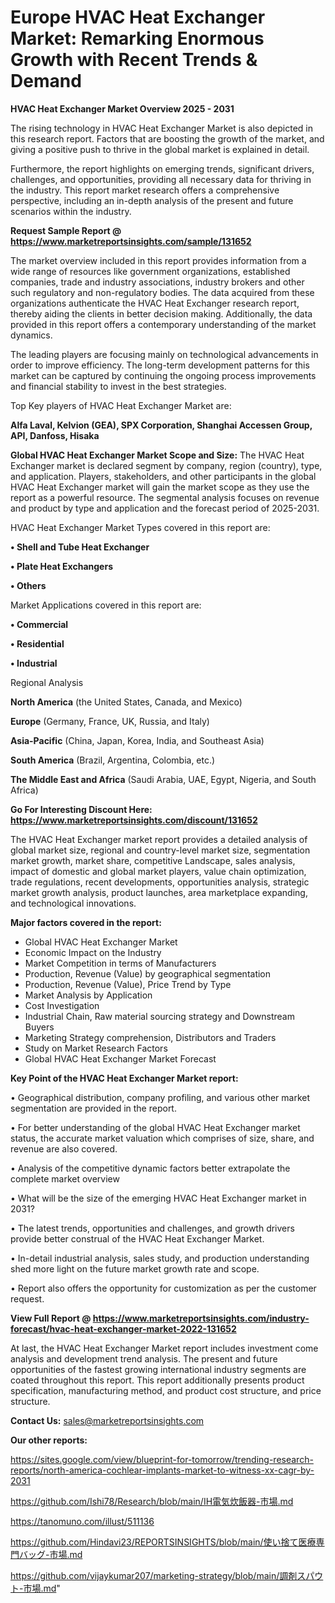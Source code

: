 # Europe HVAC Heat Exchanger Market: Remarking Enormous Growth with Recent Trends & Demand

<Strong> HVAC Heat Exchanger Market Overview 2025 - 2031</strong>

The rising technology in HVAC Heat Exchanger Market is also depicted in this research report. Factors that are boosting the growth of the market, and giving a positive push to thrive in the global market is explained in detail.

Furthermore, the report highlights on emerging trends, significant drivers, challenges, and opportunities, providing all necessary data for thriving in the industry. This report market research offers a comprehensive perspective, including an in-depth analysis of the present and future scenarios within the industry.

<strong>Request Sample Report @ <a href=https://www.marketreportsinsights.com/sample/131652>https://www.marketreportsinsights.com/sample/131652</a></strong>

The market overview included in this report provides information from a wide range of resources like government organizations, established companies, trade and industry associations, industry brokers and other such regulatory and non-regulatory bodies. The data acquired from these organizations authenticate the HVAC Heat Exchanger research report, thereby aiding the clients in better decision making. Additionally, the data provided in this report offers a contemporary understanding of the market dynamics.

The leading players are focusing mainly on technological advancements in order to improve efficiency. The long-term development patterns for this market can be captured by continuing the ongoing process improvements and financial stability to invest in the best strategies.

Top Key players of HVAC Heat Exchanger Market are:

<strong>Alfa Laval, Kelvion (GEA), SPX Corporation, Shanghai Accessen Group, API, Danfoss, Hisaka</strong>

<strong><b>Global HVAC Heat Exchanger Market Scope and Size:</b></strong>
The HVAC Heat Exchanger market is declared segment by company, region (country), type, and application. Players, stakeholders, and other participants in the global HVAC Heat Exchanger market will gain the market scope as they use the report as a powerful resource. The segmental analysis focuses on revenue and product by type and application and the forecast period of 2025-2031.

HVAC Heat Exchanger Market Types covered in this report are:

<strong>• Shell and Tube Heat Exchanger

• Plate Heat Exchangers

• Others</strong>

Market Applications covered in this report are:

<strong>• Commercial

• Residential

• Industrial</strong> 

Regional Analysis

<strong>North America</strong> (the United States, Canada, and Mexico)

<strong>Europe</strong> (Germany, France, UK, Russia, and Italy)

<strong>Asia-Pacific</strong> (China, Japan, Korea, India, and Southeast Asia)

<strong>South America</strong> (Brazil, Argentina, Colombia, etc.)

<strong>The Middle East and Africa</strong> (Saudi Arabia, UAE, Egypt, Nigeria, and South Africa)

<strong>Go For Interesting Discount Here: <a href=https://www.marketreportsinsights.com/discount/131652>https://www.marketreportsinsights.com/discount/131652</a></strong>

The HVAC Heat Exchanger market report provides a detailed analysis of global market size, regional and country-level market size, segmentation market growth, market share, competitive Landscape, sales analysis, impact of domestic and global market players, value chain optimization, trade regulations, recent developments, opportunities analysis, strategic market growth analysis, product launches, area marketplace expanding, and technological innovations.

<strong><b>Major factors covered in the report:</b></strong>
<ul>
  <li>Global HVAC Heat Exchanger Market </li>
  <li>Economic Impact on the Industry</li>
  <li>Market Competition in terms of Manufacturers</li>
  <li>Production, Revenue (Value) by geographical segmentation</li>
  <li>Production, Revenue (Value), Price Trend by Type</li>
  <li>Market Analysis by Application</li>
  <li>Cost Investigation</li>
  <li>Industrial Chain, Raw material sourcing strategy and Downstream Buyers</li>
  <li>Marketing Strategy comprehension, Distributors and Traders</li>
  <li>Study on Market Research Factors</li>
  <li>Global HVAC Heat Exchanger Market Forecast</li>
</ul>

<strong><b>Key Point of the HVAC Heat Exchanger Market report:</b></strong>

• Geographical distribution, company profiling, and various other market segmentation are provided in the report.

• For better understanding of the global HVAC Heat Exchanger market status, the accurate market valuation which comprises of size, share, and revenue are also covered.

• Analysis of the competitive dynamic factors better extrapolate the complete market overview

• What will be the size of the emerging HVAC Heat Exchanger market in 2031?

• The latest trends, opportunities and challenges, and growth drivers provide better construal of the HVAC Heat Exchanger Market.

• In-detail industrial analysis, sales study, and production understanding shed more light on the future market growth rate and scope.

• Report also offers the opportunity for customization as per the customer request.

<strong><b>View Full Report @ <a href=https://www.marketreportsinsights.com/industry-forecast/hvac-heat-exchanger-market-2022-131652>https://www.marketreportsinsights.com/industry-forecast/hvac-heat-exchanger-market-2022-131652</a></b></strong>


At last, the HVAC Heat Exchanger Market report includes investment come analysis and development trend analysis. The present and future opportunities of the fastest growing international industry segments are coated throughout this report. This report additionally presents product specification, manufacturing method, and product cost structure, and price structure.

<strong>Contact Us:</strong>
sales@marketreportsinsights.com

<strong>Our other reports:</strong>

<a href=https://sites.google.com/view/blueprint-for-tomorrow/trending-research-reports/north-america-cochlear-implants-market-to-witness-xx-cagr-by-2031>https://sites.google.com/view/blueprint-for-tomorrow/trending-research-reports/north-america-cochlear-implants-market-to-witness-xx-cagr-by-2031</a>

<a href=https://github.com/Ishi78/Research/blob/main/IH電気炊飯器-市場.md>https://github.com/Ishi78/Research/blob/main/IH電気炊飯器-市場.md</a>

<a href=https://tanomuno.com/illust/511136>https://tanomuno.com/illust/511136</a>

<a href=https://github.com/Hindavi23/REPORTSINSIGHTS/blob/main/使い捨て医療専門バッグ-市場.md>https://github.com/Hindavi23/REPORTSINSIGHTS/blob/main/使い捨て医療専門バッグ-市場.md</a>

<a href=https://github.com/vijaykumar207/marketing-strategy/blob/main/調剤スパウト-市場.md>https://github.com/vijaykumar207/marketing-strategy/blob/main/調剤スパウト-市場.md</a>"
